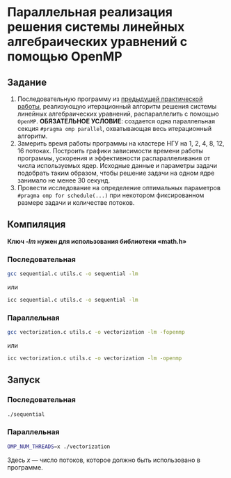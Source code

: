 # Параллельная реализация решения системы линейных алгебраических уравнений с помощью OpenMP

## Задание

1. Последовательную программу из [предыдущей практической работы](../SLAE+MPI), реализующую итерационный алгоритм решения системы линейных алгебраических уравнений, распараллелить с помощью `OpenMP`. **ОБЯЗАТЕЛЬНОЕ УСЛОВИЕ**: создается одна параллельная секция `#pragma omp parallel`, охватывающая весь итерационный алгоритм.
2. Замерить время работы программы на кластере НГУ на 1, 2, 4, 8, 12, 16 потоках. Построить графики зависимости времени работы программы, ускорения и эффективности распараллеливания от числа используемых ядер. Исходные данные и параметры задачи подобрать таким образом, чтобы решение задачи на одном ядре занимало не менее 30 секунд.
3. Провести исследование на определение оптимальных параметров `#pragma omp for schedule(...)` при некотором фиксированном размере задачи и количестве потоков.

## Компиляция

**Ключ *-lm* нужен для использования библиотеки «math.h»**

### Последовательная

```Bash
gcc sequential.c utils.c -o sequential -lm
```

или

```Bash
icc sequential.c utils.c -o sequential -lm
```

### Параллельная

```Bash
gcc vectorization.c utils.c -o vectorization -lm -fopenmp
```

или
 
```Bash
icc vectorization.c utils.c -o vectorization -lm -openmp
```

## Запуск

### Последовательная

```Bash
./sequential
```

### Параллельная

```Bash
OMP_NUM_THREADS=x ./vectorization
```

Здесь *x* — число потоков, которое должно быть использовано в программе.

